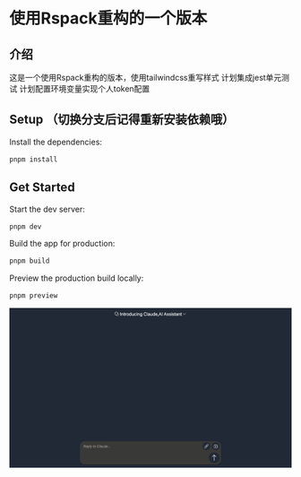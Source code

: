 # 使用Rspack重构的一个版本

## 介绍

这是一个使用Rspack重构的版本，使用tailwindcss重写样式
计划集成jest单元测试
计划配置环境变量实现个人token配置

## Setup （切换分支后记得重新安装依赖哦）

Install the dependencies:

```bash
pnpm install
```

## Get Started

Start the dev server:

```bash
pnpm dev
```

Build the app for production:

```bash
pnpm build
```

Preview the production build locally:

```bash
pnpm preview
```

![alt text](./README_img/image.png)

